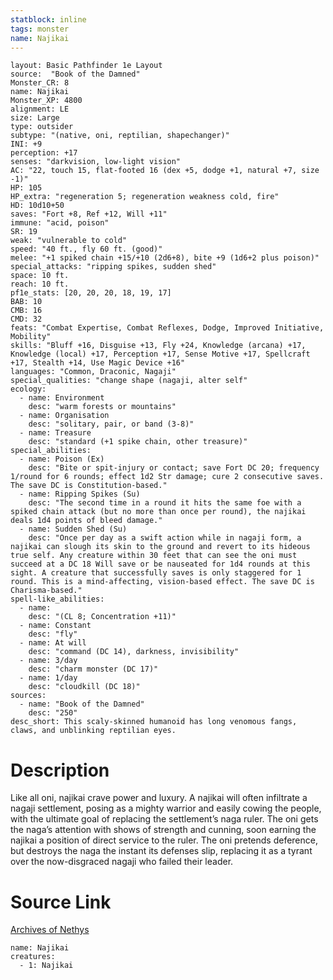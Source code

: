 ```yaml
---
statblock: inline
tags: monster
name: Najikai
---
```

```statblock
layout: Basic Pathfinder 1e Layout
source:  "Book of the Damned"
Monster_CR: 8
name: Najikai
Monster_XP: 4800
alignment: LE
size: Large
type: outsider
subtype: "(native, oni, reptilian, shapechanger)"
INI: +9
perception: +17
senses: "darkvision, low-light vision"
AC: "22, touch 15, flat-footed 16 (dex +5, dodge +1, natural +7, size -1)"
HP: 105
HP_extra: "regeneration 5; regeneration weakness cold, fire"
HD: 10d10+50
saves: "Fort +8, Ref +12, Will +11"
immune: "acid, poison"
SR: 19
weak: "vulnerable to cold"
speed: "40 ft., fly 60 ft. (good)"
melee: "+1 spiked chain +15/+10 (2d6+8), bite +9 (1d6+2 plus poison)"
special_attacks: "ripping spikes, sudden shed"
space: 10 ft.
reach: 10 ft.
pf1e_stats: [20, 20, 20, 18, 19, 17]
BAB: 10
CMB: 16
CMD: 32
feats: "Combat Expertise, Combat Reflexes, Dodge, Improved Initiative, Mobility"
skills: "Bluff +16, Disguise +13, Fly +24, Knowledge (arcana) +17, Knowledge (local) +17, Perception +17, Sense Motive +17, Spellcraft +17, Stealth +14, Use Magic Device +16"
languages: "Common, Draconic, Nagaji"
special_qualities: "change shape (nagaji, alter self"
ecology:
  - name: Environment
    desc: "warm forests or mountains"
  - name: Organisation
    desc: "solitary, pair, or band (3-8)"
  - name: Treasure
    desc: "standard (+1 spike chain, other treasure)"
special_abilities:
  - name: Poison (Ex)
    desc: "Bite or spit-injury or contact; save Fort DC 20; frequency 1/round for 6 rounds; effect 1d2 Str damage; cure 2 consecutive saves. The save DC is Constitution-based."
  - name: Ripping Spikes (Su)
    desc: "The second time in a round it hits the same foe with a spiked chain attack (but no more than once per round), the najikai deals 1d4 points of bleed damage."
  - name: Sudden Shed (Su)
    desc: "Once per day as a swift action while in nagaji form, a najikai can slough its skin to the ground and revert to its hideous true self. Any creature within 30 feet that can see the oni must succeed at a DC 18 Will save or be nauseated for 1d4 rounds at this sight. A creature that successfully saves is only staggered for 1 round. This is a mind-affecting, vision-based effect. The save DC is Charisma-based."
spell-like_abilities:
  - name:
    desc: "(CL 8; Concentration +11)"
  - name: Constant
    desc: "fly"
  - name: At will
    desc: "command (DC 14), darkness, invisibility"
  - name: 3/day
    desc: "charm monster (DC 17)"
  - name: 1/day
    desc: "cloudkill (DC 18)"
sources:
  - name: "Book of the Damned"
    desc: "250"
desc_short: This scaly-skinned humanoid has long venomous fangs, claws, and unblinking reptilian eyes.
```
# Description
Like all oni, najikai crave power and luxury. A najikai will often infiltrate a nagaji settlement, posing as a mighty warrior and easily cowing the people, with the ultimate goal of replacing the settlement’s naga ruler. The oni gets the naga’s attention with shows of strength and cunning, soon earning the najikai a position of direct service to the ruler. The oni pretends deference, but destroys the naga the instant its defenses slip, replacing it as a tyrant over the now-disgraced nagaji who failed their leader.
# Source Link
[Archives of Nethys](https://aonprd.com/MonsterDisplay.aspx?ItemName=Najikai)
```encounter-table
name: Najikai
creatures:
  - 1: Najikai
```
